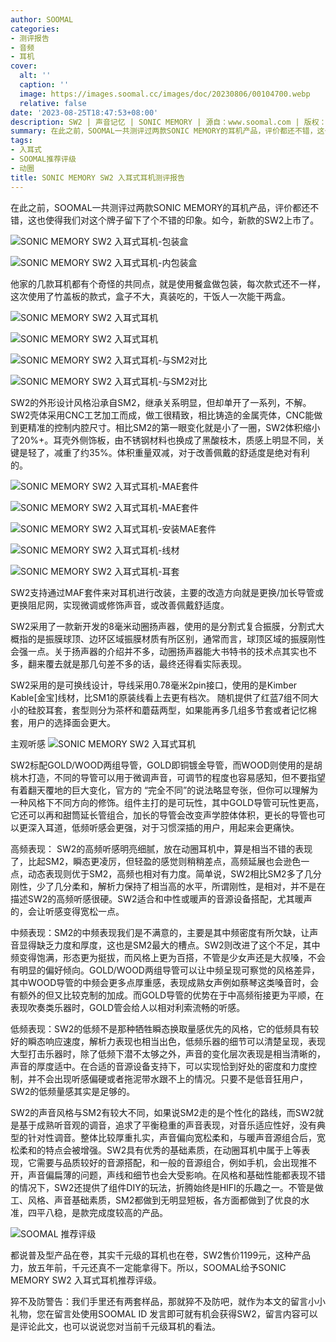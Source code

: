 ```yaml
---
author: SOOMAL
categories:
- 测评报告
- 音频
- 耳机
cover:
  alt: ''
  caption: ''
  image: https://images.soomal.cc/images/doc/20230806/00104700.webp
  relative: false
date: '2023-08-25T18:47:53+08:00'
description: SW2 | 声音记忆 | SONIC MEMORY | 源自：www.soomal.com | 版权：原创 |  平均/总评分：10.00/120
summary: 在此之前，SOOMAL一共测评过两款SONIC MEMORY的耳机产品，评价都还不错，这也使得我们对这个牌子留下了个不错的印象。如今，新款的SW2上市了。他家的几款耳机都有个奇怪的共同点…
tags:
- 入耳式
- SOOMAL推荐评级
- 动圈
title: SONIC MEMORY SW2 入耳式耳机测评报告
---
```


在此之前，SOOMAL一共测评过两款SONIC MEMORY的耳机产品，评价都还不错，这也使得我们对这个牌子留下了个不错的印象。如今，新款的SW2上市了。



![SONIC MEMORY SW2 入耳式耳机-包装盒](https://images.soomal.cc/images/doc/20230806/00104688_01.webp)



![SONIC MEMORY SW2 入耳式耳机-内包装盒](https://images.soomal.cc/images/doc/20230806/00104689_01.webp)



他家的几款耳机都有个奇怪的共同点，就是使用餐盒做包装，每次款式还不一样，这次使用了竹盖板的款式，盒子不大，真装吃的，干饭人一次能干两盒。



![SONIC MEMORY SW2 入耳式耳机](https://images.soomal.cc/images/doc/20230806/00104692_01.webp)



![SONIC MEMORY SW2 入耳式耳机](https://images.soomal.cc/images/doc/20230806/00104693_01.webp)



![SONIC MEMORY SW2 入耳式耳机-与SM2对比](https://images.soomal.cc/images/doc/20230806/00104695_01.webp)



![SONIC MEMORY SW2 入耳式耳机-与SM2对比](https://images.soomal.cc/images/doc/20230806/00104696_01.webp)



SW2的外形设计风格沿承自SM2，继承关系明显，但却单开了一系列，不解。SW2壳体采用CNC工艺加工而成，做工很精致，相比铸造的金属壳体，CNC能做到更精准的控制内腔尺寸。相比SM2的第一眼变化就是小了一圈，SW2体积缩小了20%+。耳壳外侧饰板，由不锈钢材料也换成了黑酸枝木，质感上明显不同，关键是轻了，减重了约35%。体积重量双减，对于改善佩戴的舒适度是绝对有利的。



![SONIC MEMORY SW2 入耳式耳机-MAE套件](https://images.soomal.cc/images/doc/20230806/00104700_01.webp)



![SONIC MEMORY SW2 入耳式耳机-MAE套件](https://images.soomal.cc/images/doc/20230806/00104701_01.webp)



![SONIC MEMORY SW2 入耳式耳机-安装MAE套件](https://images.soomal.cc/images/doc/20230806/00104703_01.webp)



![SONIC MEMORY SW2 入耳式耳机-线材](https://images.soomal.cc/images/doc/20230806/00104708_01.webp)



![SONIC MEMORY SW2 入耳式耳机-耳套](https://images.soomal.cc/images/doc/20230806/00104706_01.webp)



SW2支持通过MAF套件来对耳机进行改装，主要的改造方向就是更换/加长导管或更换阻尼网，实现微调或修饰声音，或改善佩戴舒适度。

SW2采用了一款新开发的8毫米动圈扬声器，使用的是分割式复合振膜，分割式大概指的是振膜球顶、边环区域振膜材质有所区别，通常而言，球顶区域的振膜刚性会强一点。关于扬声器的介绍并不多，动圈扬声器能大书特书的技术点其实也不多，翻来覆去就是那几句差不多的话，最终还得看实际表现。

SW2采用的是可换线设计，导线采用0.78毫米2pin接口，使用的是Kimber Kable[金宝]线材，比SM1的原装线看上去更有档次。
随机提供了红蓝7组不同大小的硅胶耳套，套型则分为茶杯和蘑菇两型，如果能再多几组多节套或者记忆棉套，用户的选择面会更大。

主观听感
![SONIC MEMORY SW2 入耳式耳机](https://images.soomal.cc/images/doc/20230806/00104705_01.webp)




 SW2标配GOLD/WOOD两组导管，GOLD即铜镀金导管，而WOOD则使用的是胡桃木打造，不同的导管可以用于微调声音，可调节的程度也容易感知，但不要指望有着翻天覆地的巨大变化，官方的 “完全不同”的说法略显夸张，但你可以理解为一种风格下不同方向的修饰。组件主打的是可玩性，其中GOLD导管可玩性更高，它还可以再和甜筒延长管组合，加长的导管会改变声学腔体体积，更长的导管也可以更深入耳道，低频听感会更强，对于习惯深插的用户，用起来会更痛快。

高频表现： SW2的高频听感明亮细腻，放在动圈耳机中，算是相当不错的表现了，比起SM2，瞬态更凌厉，但轻盈的感觉则稍稍差点，高频延展也会逊色一点，动态表现则优于SM2，高频也相对有力度。简单说，SW2相比SM2多了几分刚性，少了几分柔和，解析力保持了相当高的水平，所谓刚性，是相对，并不是在描述SW2的高频听感很硬。SW2适合和中性或暖声的音源设备搭配，尤其暖声的，会让听感变得宽松一点。

中频表现：SM2的中频表现我们是不满意的，主要是其中频密度有所欠缺，让声音显得缺乏力度和厚度，这也是SM2最大的槽点。SW2则改进了这个不足，其中频变得饱满，形态更为挺拔，而风格上更为百搭，不管是少女声还是大叔嗓，不会有明显的偏好倾向。GOLD/WOOD两组导管可以让中频呈现可察觉的风格差异，其中WOOD导管的中频会更多点厚重感，表现成熟女声例如蔡琴这类嗓音时，会有额外的但又比较克制的加成。而GOLD导管的优势在于中高频衔接更为平顺，在表现吹奏类乐器时，GOLD管会给人以相对利索流畅的听感。

低频表现：SW2的低频不是那种牺牲瞬态换取量感优先的风格，它的低频具有较好的瞬态响应速度，解析力表现也相当出色，低频乐器的细节可以清楚呈现，表现大型打击乐器时，除了低频下潜不太够之外，声音的变化层次表现是相当清晰的，声音的厚度适中。在合适的音源设备支持下，可以实现恰到好处的密度和力度控制，并不会出现听感偏硬或者拖泥带水跟不上的情况。只要不是低音狂用户，SW2的低频量感其实是足够的。

 SW2的声音风格与SM2有较大不同，如果说SM2走的是个性化的路线，而SW2就是基于成熟听音观的调音，追求了平衡稳重的声音表现，对音乐适应性好，没有典型的针对性调音。整体比较厚重扎实，声音偏向宽松柔和，与暖声音源组合后，宽松柔和的特点会被增强。SW2具有优秀的基础素质，在动圈耳机中属于上等表现，它需要与品质较好的音源搭配，和一般的音源组合，例如手机，会出现推不开，声音偏扁薄的问题，声线和细节也会大受影响。在风格和基础性能都表现不错的情况下，SW2还提供了组件DIY的玩法，折腾始终是HIFI的乐趣之一。不管是做工、风格、声音基础素质，SM2都做到无明显短板，各方面都做到了优良的水准，四平八稳，是款完成度较高的产品。

![SOOMAL 推荐评级](https://images.soomal.cc/images/doc/20210514/00094238.webp)




都说普及型产品在卷，其实千元级的耳机也在卷，SW2售价1199元，这种产品力，放五年前，千元还真不一定能拿得下。所以，SOOMAL给予SONIC MEMORY SW2 入耳式耳机推荐评级。

猝不及防警告：我们手里还有两套样品，那就猝不及防吧，就作为本文的留言小小礼物，您在留言处使用SOOMAL ID 发言即可就有机会获得SW2，留言内容可以是评论此文，也可以说说您对当前千元级耳机的看法。